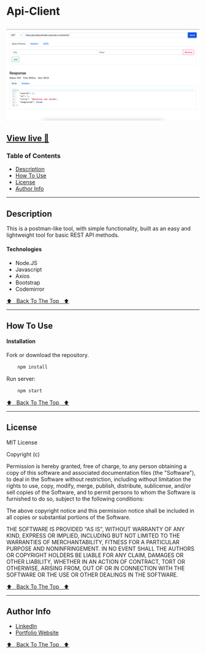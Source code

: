# Api-Client

![Project Image](https://github.com/alex4tm/portfolio-v1/blob/master/src/images/api-client-landing.jpg)
---
<a href="https://api--client.herokuapp.com/">View live 🚀</a>
---

### Table of Contents

- [Description](#description)
- [How To Use](#how-to-use)
- [License](#license)
- [Author Info](#author-info)

---

## Description

This is a postman-like tool, with simple functionality, built as an easy and lightweight tool for basic REST API methods.

#### Technologies

- Node.JS
- Javascript
- Axios
- Bootstrap
- Codemirror


[⬆ &nbsp; Back To The Top &nbsp; ⬆ ](#api-client)

---

## How To Use

#### Installation

Fork or download the repository.

```html
    npm install
```

Run server:
```html
    npm start
```

[⬆ &nbsp; Back To The Top &nbsp; ⬆ ](#api-client)

---


## License

MIT License

Copyright (c)

Permission is hereby granted, free of charge, to any person obtaining a copy
of this software and associated documentation files (the "Software"), to deal
in the Software without restriction, including without limitation the rights
to use, copy, modify, merge, publish, distribute, sublicense, and/or sell
copies of the Software, and to permit persons to whom the Software is
furnished to do so, subject to the following conditions:

The above copyright notice and this permission notice shall be included in all
copies or substantial portions of the Software.

THE SOFTWARE IS PROVIDED "AS IS", WITHOUT WARRANTY OF ANY KIND, EXPRESS OR
IMPLIED, INCLUDING BUT NOT LIMITED TO THE WARRANTIES OF MERCHANTABILITY,
FITNESS FOR A PARTICULAR PURPOSE AND NONINFRINGEMENT. IN NO EVENT SHALL THE
AUTHORS OR COPYRIGHT HOLDERS BE LIABLE FOR ANY CLAIM, DAMAGES OR OTHER
LIABILITY, WHETHER IN AN ACTION OF CONTRACT, TORT OR OTHERWISE, ARISING FROM,
OUT OF OR IN CONNECTION WITH THE SOFTWARE OR THE USE OR OTHER DEALINGS IN THE
SOFTWARE.

[⬆ &nbsp; Back To The Top &nbsp; ⬆ ](#api-client)

---

## Author Info

- [LinkedIn](https://www.linkedin.com/in/iliesi-alexandru/)
- [Portfolio Website](https://iliesialexandru.com)

[⬆ &nbsp; Back To The Top &nbsp; ⬆ ](#api-client)
